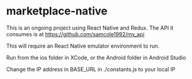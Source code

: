 # marketplace-native

This is an ongoing project using React Native and Redux. 
The API it consumes is at https://github.com/samcole1992/my_api

This will require an React Native emulator environment to run.

Run from the ios folder in XCode, or the Android folder in Android Studio

Change the IP address in BASE_URL in ./constants.js to your local IP

